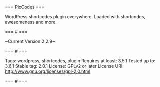 === PixCodes ===

WordPress shortcodes plugin everywhere. Loaded with shortcodes, awesomeness and more.

=== # ===

~Current Version:2.2.9~

=== # ===

Tags: wordpress, shortcodes, plugin
Requires at least: 3.5.1
Tested up to: 3.6.1
Stable tag: 2.0.1
License: GPLv2 or later
License URI: http://www.gnu.org/licenses/gpl-2.0.html

=== # ===

